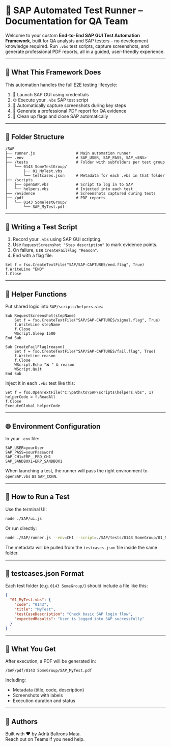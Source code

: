 # 🧪 SAP Automated Test Runner – Documentation for QA Team

Welcome to your custom **End-to-End SAP GUI Test Automation Framework**, built for QA analysts and SAP testers – no development knowledge required. Run `.vbs` test scripts, capture screenshots, and generate professional PDF reports, all in a guided, user-friendly experience.

---

## 🧰 What This Framework Does

This automation handles the full E2E testing lifecycle:

1. 🔐 Launch SAP GUI using credentials
2. ⚙️ Execute your `.vbs` SAP test script
3. 📸 Automatically capture screenshots during key steps
4. 📄 Generate a professional PDF report for QA evidence
5. 🧹 Clean up flags and close SAP automatically

---

## 📁 Folder Structure

```
/SAP
├── runner.js                  # Main automation runner
├── .env                       # SAP_USER, SAP_PASS, SAP_<ENV>
├── /tests                     # Folder with subfolders per test group
│   └── 0143 SomeTestGroup/
│       ├── 01_MyTest.vbs
│       └── testcases.json     # Metadata for each .vbs in that folder
├── /scripts
│   ├── openSAP.vbs            # Script to log in to SAP
│   └── helpers.vbs            # Injected into each test
├── /evidence                  # Screenshots captured during tests
├── /pdf                       # PDF reports
│   └── 0143 SomeTestGroup/
│       └── SAP_MyTest.pdf
```

---

## 🧪 Writing a Test Script

1. Record your `.vbs` using SAP GUI scripting.
2. Use `RequestScreenshot "Step description"` to mark evidence points.
3. On failure, use `CreateFailFlag "Reason"`.
4. End with a flag file:

```vbscript
Set f = fso.CreateTextFile("SAP/SAP-CAPTURES/end.flag", True)
f.WriteLine "END"
f.Close
```

---

## 🧰 Helper Functions

Put shared logic into `SAP/scripts/helpers.vbs`:

```vbscript
Sub RequestScreenshot(stepName)
    Set f = fso.CreateTextFile("SAP/SAP-CAPTURES/signal.flag", True)
    f.WriteLine stepName
    f.Close
    WScript.Sleep 1500
End Sub

Sub CreateFailFlag(reason)
    Set f = fso.CreateTextFile("SAP/SAP-CAPTURES/fail.flag", True)
    f.WriteLine reason
    f.Close
    WScript.Echo "❌ " & reason
    WScript.Quit
End Sub
```

Inject it in each `.vbs` test like this:

```vbscript
Set f = fso.OpenTextFile("C:\path\to\SAP\scripts\helpers.vbs", 1)
helperCode = f.ReadAll
f.Close
ExecuteGlobal helperCode
```

---

## 🌐 Environment Configuration

In your `.env` file:

```
SAP_USER=yourUser
SAP_PASS=yourPassword
SAP_CH1=ERP__PRD_CH1
SAP_SANDBOX1=ERP_SANDBOX1
```

When launching a test, the runner will pass the right environment to `openSAP.vbs` as `SAP_CONN`.

---

## 🚀 How to Run a Test

Use the terminal UI:

```bash
node ./SAP/ui.js
```

Or run directly:

```bash
node ./SAP/runner.js --env=CH1 --script=./SAP/tests/0143 SomeGroup/01_MyTest.vbs
```

The metadata will be pulled from the `testcases.json` file inside the same folder.

---

## 🧾 testcases.json Format

Each test folder (e.g. `0143 SomeGroup/`) should include a file like this:

```json
{
  "01_MyTest.vbs": {
    "code": "0143",
    "title": "MyTest",
    "testCaseDescription": "Check basic SAP login flow",
    "expectedResults": "User is logged into SAP successfully"
  }
}
```

---

## 📄 What You Get

After execution, a PDF will be generated in:

```
/SAP/pdf/0143 SomeGroup/SAP_MyTest.pdf
```

Including:
- Metadata (title, code, description)
- Screenshots with labels
- Execution duration and status

---

## 🧠 Authors

Built with ❤️ by Adrià Baltrons Mata.  
Reach out on Teams if you need help.